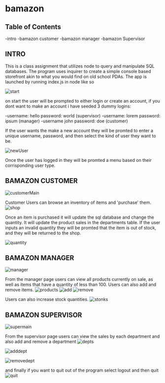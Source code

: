 # bamazon
## Table of Contents
  -intro
  -bamazon customer
  -bamazon manager
  -bamazon Supervisor
  
## INTRO
  This is a class assignment that utilizes node to query and manipulate SQL databases. The program uses inquirer to create a simple console
based storefront akin to what you would find on old school PDAs. The app is launched by running index.js in node like so

![start](https://drive.google.com/uc?export=view&id=1YYwbVTmqiBmKi5Q6m1FCK5TevobHXYca)

  on start the user will be prompted to either login or create an account, if you dont want to make an account i have seeded 3 dummy logins:
  
  -username: hello password: world (supervisor)
  -username: lorem password: ipsum (manager)
  -username john password: doe (customer)
  
  If the user wants the make a new account they will be promted to enter a unique username, password, and then select the kind of user they
want to be.
  
  ![newUser](https://drive.google.com/uc?export=view&id=1MpZjJn99xqg_Eftk1g8GSSJJXgD5sxew)
  
  Once the user has logged in they will be promted a menu based on their corrisponding user type.
  
## BAMAZON CUSTOMER
  ![customerMain](https://drive.google.com/uc?export=view&id=1fwbnVRENSMEpJ-S3HyEfMYE0utbiz5n0/view?usp=sharing)
  
  Customer Users can browse an inventory of items and 'purchase' them.
  ![shop](https://drive.google.com/uc?export=view&id=1r-_c6nkEsHxHWA-asNWwgrnSr3Cy9Mi-)
  
  Once an item is purchased it will update the sql database and change the quantity. It will update the product sales in the departments
table. If the user inputs an invalid quantity they will be promted that the item is out of stock, and they will be returned to the shop.
  
  ![quantity](https://drive.google.com/uc?export=view&id=16DHSziNb-qkgGx1Zp_jcnJHw1y5BzQRH)
  
## BAMAZON MANAGER
  ![manager](https://drive.google.com/uc?export=view&id=1Q1hXIsY-XOEUq4qSrl4FEz4q4KsJ7qMZ)
  
  From the manager page users can view all products currently on sale, as well as items that have a quantity of less than 100. Users can
also add and remove items.
  ![products](https://drive.google.com/uc?export=view&id=1f1bHOXMj0N9Usj4rThwRh4_8wH8NQTU7)
  ![add](https://drive.google.com/uc?export=view&id=1cp_UFfFySvamb-guEA3Ae103TW7NSqcx)
  ![remove](https://drive.google.com/uc?export=view&id=1OM5wo1fmMq_A8aFMLZASTi98q-jQU_D0)
  
  Users can also increase stock quantities.
  ![stonks](https://drive.google.com/uc?export=view&id=1xKlckjmSo3FAZ8qomMxHURVIoEmATrc-)
  
## BAMAZON SUPERVISOR
  ![supermain](https://drive.google.com/uc?export=view&id=1yDMYubpXsbzhnojJjgIGaQRaZc-hpzfL)
  
  From the supervisor page users can view the sales by each department and also add and remove a department
  ![depts](https://drive.google.com/uc?export=view&id=1PF5KVoudsEl9Q-W62gsZYkEBmN45zAhY)
  
  ![adddept](https://drive.google.com/uc?export=view&id=18Ilzuc1J2AXe5A3CRRjJi6K5o6jJT5K6)
  
  ![removedept](https://drive.google.com/uc?export=view&id=1lumBiSAP7NHH4Ngrl1dW2_VRsR2Lz2nM)
  
  
  
  and finally if you want to quit out of the program select logout and then quit
  ![quit](https://drive.google.com/uc?export=view&id=1DKlQ9PxdbyXpWFOOwQlDjjL3gAe4nBXZ)
  



  



  
  
